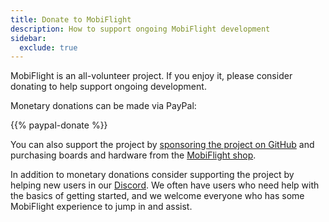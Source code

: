 ```yaml
---
title: Donate to MobiFlight
description: How to support ongoing MobiFlight development
sidebar:
  exclude: true
---
```


MobiFlight is an all-volunteer project. If you enjoy it, please consider donating to help support ongoing development.

Monetary donations can be made via PayPal:

{{% paypal-donate %}}

You can also support the project by [sponsoring the project on GitHub](https://github.com/sponsors/MobiFlight) and purchasing boards and hardware from the [MobiFlight shop](https://shop.mobiflight.com/).

In addition to monetary donations consider supporting the project by helping new users in our [Discord](https://discord.gg/yUaBqMbz). We often have users who need help with the basics of getting started, and we welcome everyone who has some MobiFlight experience to jump in and assist.
